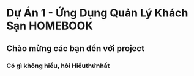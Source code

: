 # Dự Án 1 - Ứng Dụng Quản Lý Khách Sạn HOMEBOOK
## Chào mừng các bạn đến với project
### Có gì không hiểu, hỏi Hiếuthứnhất
